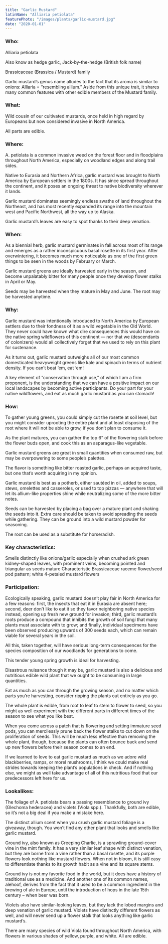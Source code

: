 ```yaml
---
title: "Garlic Mustard"
latinName: "Alliaria petiolata"
featurePhoto: "/images/plants/garlic-mustard.jpg"
date: "2020-01-01"
---
```

 
### Who:

Alliaria petiolata

Also know as hedge garlic, Jack-by-the-hedge (British folk name)

Brassicaceae (Brassica / Mustard) family

Garlic mustard’s genus name alludes to the fact that its aroma is similar to onions: Alliaria = “resembling allium.” Aside from this unique trait, it shares many common features with other edible members of the Mustard family.

### What:

Wild cousin of our cultivated mustards, once held in high regard by Europeans but now considered invasive in North America. 

All parts are edible. 

### Where:

A. petiolata is a common invasive weed on the forest floor and in floodplains throughout North America, especially on woodland edges and along trail sides.

Native to Eurasia and Northern Africa, garlic mustard was brought to North America by European settlers in the 1800s. It has since spread throughout the continent, and it poses an ongoing threat to native biodiversity wherever it lands.

Garlic mustard dominates seemingly endless swaths of land throughout the Northeast, and has most recently expanded its range into the mountain west and Pacific Northwest, all the way up to Alaska.

 
Garlic mustard’s leaves are easy to spot thanks to their deep venation.

### When:

As a biennial herb, garlic mustard germinates in fall across most of its range and emerges as a rather inconspicuous basal rosette in its first year. After overwintering, it becomes much more noticeable as one of the first green things to be seen in the woods by February or March. 

Garlic mustard greens are ideally harvested early in the season, and become unpalatably bitter for many people once they develop flower stalks in April or May. 

Seeds may be harvested when they mature in May and June. The root may be harvested anytime.

### Why:

Garlic mustard was intentionally introduced to North America by European settlers due to their fondness of it as a wild vegetable in the Old World. They never could have known what dire consequences this would have on the native spring wildflowers of this continent — nor that we (descendants of colonizers) would all collectively forget that we used to rely on this plant for sustenance.

As it turns out, garlic mustard outweighs all of our most common domesticated heavyweight greens like kale and spinach in terms of nutrient density. If you can’t beat ‘em, eat ‘em!

A key element of “conservation through use,”  of which I am a firm proponent, is the understanding that we can have a positive impact on our local landscapes by becoming active participants. Do your part for your native wildflowers, and eat as much garlic mustard as you can stomach!

### How:

To gather young greens, you could simply cut the rosette at soil level, but you might consider uprooting the entire plant and at least disposing of the root where it will not be able to grow, if you don’t plan to consume it.

As the plant matures, you can gather the top 6” of the flowering stalk before the flower buds open, and cook this as an asparagus-like vegetable.

Garlic mustard greens are great in small quantities when consumed raw, but may be overpowering to some people’s palettes. 

The flavor is something like bitter roasted garlic, perhaps an acquired taste, but one that’s worth acquiring in my opinion.

Garlic mustard is best as a potherb, either sautéed in oil, added to soups, stews, omelettes and casseroles, or used to top pizzas — anywhere that will let its allium-like properties shine while neutralizing some of the more bitter notes.

Seeds can be harvested by placing a bag over a mature plant and shaking the seeds into it. Extra care should be taken to avoid spreading the seeds while gathering. They can be ground into a wild mustard powder for seasoning.

The root can be used as a substitute for horseradish.

### Key characteristics:
Smells distinctly like onions/garlic especially when crushed
ark green kidney-shaped leaves, with prominent veins, becoming pointed and triangular as seeds mature
Characteristic Brassicaceae raceme flower/seed pod pattern; white 4-petaled mustard flowers

### Participation:

Ecologically speaking, garlic mustard doesn’t play fair in North America for a few reasons: first, the insects that eat it in Eurasia are absent here; second, deer don’t like to eat it so they favor neighboring native species instead, opening up fresh new ground for invasion; third, garlic mustard’s roots produce a compound that inhibits the growth of soil fungi that many plants must associate with to grow; and finally, individual specimens have been observed producing upwards of 300 seeds each, which can remain viable for several years in the soil.

All this, taken together, will have serious long-term consequences for the species composition of our woodlands for generations to come.
 
This tender young spring growth is ideal for harvesting.

Disastrous nuisance though it may be, garlic mustard is also a delicious and nutritious edible wild plant that we ought to be consuming in large quantities.

Eat as much as you can through the growing season, and no matter which parts you’re harvesting, consider ripping the plants out entirely as you go.

The whole plant is edible, from root to leaf to stem to flower to seed, so you might as well experiment with the different parts in different times of the season to see what you like best.

When you come across a patch that is flowering and setting immature seed pods, you can mercilessly prune back the flower stalks to cut down on the proliferation of seeds. This will be much less effective than removing the whole plant, though, because the plants can often bounce back and send up new flowers before their season comes to an end.

If we learned to love to eat garlic mustard as much as we adore wild blackberries, ramps, or morel mushrooms, I think we could make real strides towards keeping the plant’s populations in check. And if nothing else, we might as well take advantage of all of this nutritious food that our predecessors left here for us.
 
### Lookalikes:

The foliage of A. petiolata bears a passing resemblance to ground ivy (Glechoma hederacea) and violets (Viola spp.). Thankfully, both are edible, so it’s not a big deal if you make a mistake here.

The distinct allium scent when you crush garlic mustard foliage is a giveaway, though. You won’t find any other plant that looks and smells like garlic mustard. 

Ground ivy, also known as Creeping Charlie, is a sprawling ground-cover vine in the mint family. It has a very similar leaf shape with distinct venation, but they are borne from a vine rather than a basal rosette, and its purple flowers look nothing like mustard flowers. When not in bloom, it is still easy to differentiate thanks to its growth habit as a vine and its square stems.

Ground ivy is not my favorite food in the world, but it does have a history of traditional use as a medicine. And another one of its common names, alehoof, derives from the fact that it used to be a common ingredient in the brewing of ale in Europe, until the introduction of hops in the late 15th century – when beer was born.

Violets also have similar-looking leaves, but they lack the lobed margins and deep venation of garlic mustard. Violets have distinctly different flowers as well, and will never send up a flower stalk that looks anything like garlic mustard’s. 

There are many species of wild Viola found throughout North America, with flowers in various shades of yellow, purple, and white. All are edible.






